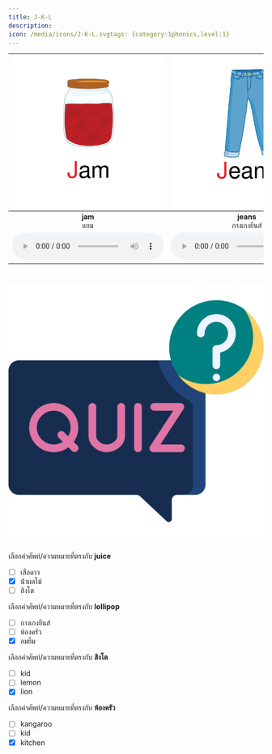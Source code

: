 ```yaml
---
title: J-K-L
description: 
icon: /media/icons/J-K-L.svgtags: {category:1phonics,level:1}
---
```

<div class="carrousel">


|![](/media/img/J-K-L/jam.svg)|![](/media/img/J-K-L/jeans.svg)|![](/media/img/J-K-L/jellyfish.svg)|![](/media/img/J-K-L/juice.svg)|![](/media/img/J-K-L/jar.svg)|![](/media/img/J-K-L/jaguar.svg)|![](/media/img/J-K-L/king.svg)|![](/media/img/J-K-L/koala.svg)|![](/media/img/J-K-L/kitchen.svg)|![](/media/img/J-K-L/key.svg)|![](/media/img/J-K-L/kangaroo.svg)|![](/media/img/J-K-L/kid.svg)|![](/media/img/J-K-L/lion.svg)|![](/media/img/J-K-L/lemon.svg)|![](/media/img/J-K-L/lotus.svg)|![](/media/img/J-K-L/lollipop.svg)|![](/media/img/J-K-L/laugh.svg)|
| :----: | :----: | :----: | :----: | :----: | :----: | :----: | :----: | :----: | :----: | :----: | :----: | :----: | :----: | :----: | :----: | :----: |
|**jam**<br>แยม|**jeans**<br>กางเกงยีนส์|**jellyfish**<br>แมงกะพรุน|**juice**<br>น้ําผลไม้|**jar**<br>เหยือก|**jaguar**<br> เสือดาว|**king**<br>คิง|**koala**<br>โคอาลา|**kitchen**<br>ห้องครัว|**key**<br>กุญแจ|**kangaroo**<br>จิงโจ้|**kid**<br>เด็ก|**lion**<br>สิงโต|**lemon**<br>มะนาว|**lotus**<br>ดอกบัว|**lollipop**<br>อมยิ้ม|**laugh**<br>หัวเราะ|
|![](/media/audio/jam.mp3)|![](/media/audio/jeans.mp3)|![](/media/audio/jellyfish.mp3)|![](/media/audio/juice.mp3)|![](/media/audio/jar.mp3)|![](/media/audio/jaguar.mp3)|![](/media/audio/king.mp3)|![](/media/audio/koala.mp3)|![](/media/audio/kitchen.mp3)|![](/media/audio/key.mp3)|![](/media/audio/kangaroo.mp3)|![](/media/audio/kid.mp3)|![](/media/audio/lion.mp3)|![](/media/audio/lemon.mp3)|![](/media/audio/lotus.mp3)|![](/media/audio/lollipop.mp3)|![](/media/audio/laugh.mp3)|

</div>



# ![icon](/media/icons/quiz.svg) 


 เลือกคำศัพท์/ความหมายที่ตรงกับ **juice**
 - [ ]  เสือดาว
 - [x] น้ําผลไม้
 - [ ] สิงโต

 เลือกคำศัพท์/ความหมายที่ตรงกับ **lollipop**
 - [ ] กางเกงยีนส์
 - [ ] ห้องครัว
 - [x] อมยิ้ม

 เลือกคำศัพท์/ความหมายที่ตรงกับ **สิงโต**
 - [ ] kid
 - [ ] lemon
 - [x] lion

 เลือกคำศัพท์/ความหมายที่ตรงกับ **ห้องครัว**
 - [ ] kangaroo
 - [ ] kid
 - [x] kitchen
